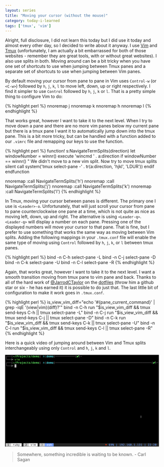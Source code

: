 ```yaml
---
layout: series
title: "Moving your cursor (without the mouse)"
category: today-i-learned
tags: ['tmux', 'vim']
---
```


Alright, full disclosure, I did not learn this today but I did use it today and almost every other day, so I decided to write about it anyway. I use [Vim][vim] and [Tmux][tmux] (unfortunately, I am actually a bit embarrassed for both of those websites - remember they are great tools, with or without great websites). I also use splits in both. Moving around can be a bit tricky when you have one set of shortcuts to use when jumping between Tmux panes and a separate set of shortcuts to use when jumping between Vim panes.

By default moving your cursor from pane to pane in Vim uses `Control-w` (or `<C-w>`) followed by `h`, `j`, `k`, `l` to move left, down, up or right respectively. I find it simpler to use `Control` followed by `h`, `j`, `k` or `l`. That is a pretty simple thing to configure Vim to do:

{% highlight perl %}
nnoremap <C-j> <C-w>j
nnoremap <C-k> <C-w>k
nnoremap <C-h> <C-w>h
nnoremap <C-l> <C-w>l
{% endhighlight %}

That works great, however I want to take it to the next level. When I try to move down a pane and there are no more vim panes below my current pane but there is a tmux pane I want it to automatically jump down into the tmux pane. This is a bit more tricky, but can be handled with a function added to our `.vimrc` file and remapping our keys to use the function.


{% highlight perl %}
function! s:NavigateTermSplits(direction)
  let windowNumber = winnr()
  execute 'wincmd ' . a:direction
  if windowNumber == winnr()
    " We didn't move to a new vim split. Now try to move tmux splits
    silent call system('tmux select-pane -' . tr(a:direction, 'hjkl', 'LDUR'))
  endif
endfunction

nnoremap <silent> <C-h> :call <SID>NavigateTermSplits('h')<CR>
nnoremap <silent> <C-j> :call <SID>NavigateTermSplits('j')<CR>
nnoremap <silent> <C-k> :call <SID>NavigateTermSplits('k')<CR>
nnoremap <silent> <C-l> :call <SID>NavigateTermSplits('l')<CR>
{% endhighlight %}

In Tmux, moving your cursor between panes is different. The primary one I use is `<Leader>-o`. Unfortunately, that will just scroll your cursor from pane to pane counterclockwise one pane at a time, which is not quite as nice as moving left, down, up and right. The alternative is using `<Leader-q>`. `<Leader-q>` will display a number on each pane. Pressing one of the displayed numbers will move your cursor to that pane. That is fine, but I prefer to use something that works the same way as moving between Vim splits. Adding the following mappings in your `.tmux.conf` file will enable the same type of moving using `Control` followed by `h`, `j`, `k`, or `l` between tmux panes.

{% highlight perl %}
bind -n C-h select-pane -L
bind -n C-j select-pane -D
bind -n C-k select-pane -U
bind -n C-l select-pane -R
{% endhighlight %}

Again, that works great, however I want to take it to the next level. I want a smooth transition moving from tmux pane to vim pane and back.  Thanks to all of the hard work of [@JarrodCTaylor][jarrod] on the [dotfiles][dotfiles] (throw him a github star or six - he has earned it) it is possible to do just that. The last little bit of configuration to make it work goes in `.tmux.conf`.

{% highlight perl %}
is_view_vim_diff="echo '#{pane_current_command}' | grep -iqE '(view|vim)(diff)?'"
bind -n C-h run "$is_view_vim_diff && tmux send-keys C-h || tmux select-pane -L"
bind -n C-j run "$is_view_vim_diff && tmux send-keys C-j || tmux select-pane -D"
bind -n C-k run "$is_view_vim_diff && tmux send-keys C-k || tmux select-pane -U"
bind -n C-l run "$is_view_vim_diff && tmux send-keys C-l || tmux select-pane -R"
{% endhighlight %}

Here is a quick video of jumping around between Vim and Tmux splits interchangeably using only `Control` and `h`, `j`, `k` and `l`.

![Moving In Action][gif]

> Somewhere, something incredible is waiting to be known. - Carl Sagan

[vim]: http://www.vim.org/
[tmux]: http://tmux.sourceforge.net/
[jarrod]: https://twitter.com/jarrodctaylor
[dotfiles]: https://github.com/jarrodctaylor/imt_dotfiles
[gif]: /assets/images/today-i-learned/panes.gif
